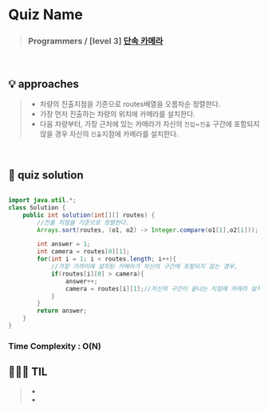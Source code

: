 # Quiz Name
> ### Programmers / [level 3] <a href = "https://school.programmers.co.kr/learn/courses/30/lessons/42884"> 단속 카메라 </a>

<br>

## 💡 approaches
>  - 차량의 진출지점을 기준으로 routes배열을 오름차순 정렬한다.
>  - 가장 먼저 진출하는 차량의 위치에 카메라를 설치한다.
>  - 다음 차량부터, 가장 근처에 있는 카메라가 자신의 `진입`~`진출` 구간에 포함되지 않을 경우 자신의 `진출`지점에 카메라를 설치한다.

<br>

## 🔑 quiz solution

```java

import java.util.*;
class Solution {
    public int solution(int[][] routes) {
        //진출 지점을 기준으로 정렬한다.
        Arrays.sort(routes, (o1, o2) -> Integer.compare(o1[1],o2[1]));

        int answer = 1;
        int camera = routes[0][1];
        for(int i = 1; i < routes.length; i++){
            //가장 가까이에 설치된 카메라가 자신의 구간에 포함되지 않는 경우,
            if(routes[i][0] > camera){
                answer++;
                camera = routes[i][1];//자신의 구간이 끝나는 지점에 카메라 설치
            }
        }
        return answer;
    }
}
```
### Time Complexity : O(N)
## 👩🏻‍🏫 TIL
>  -
>  -
